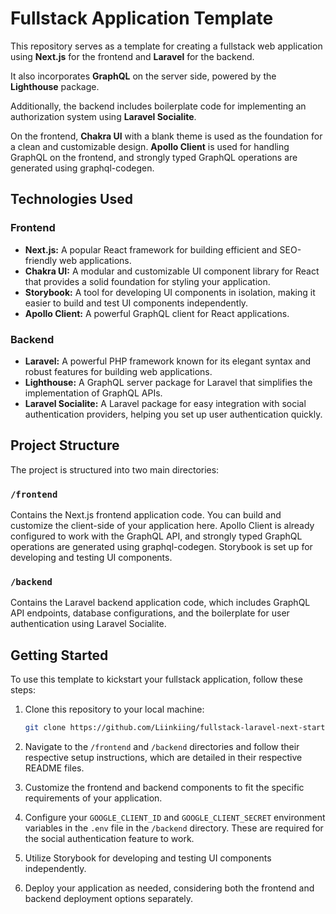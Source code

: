 # Fullstack Application Template

This repository serves as a template for creating a fullstack web application using **Next.js** for the frontend and **Laravel** for the backend. 

It also incorporates **GraphQL** on the server side, powered by the **Lighthouse** package. 

Additionally, the backend includes boilerplate code for implementing an authorization system using **Laravel Socialite**. 

On the frontend, **Chakra UI** with a blank theme is used as the foundation for a clean and customizable design. **Apollo Client** is used for handling GraphQL on the frontend, and strongly typed GraphQL operations are generated using graphql-codegen.

## Technologies Used

### Frontend
- **Next.js:** A popular React framework for building efficient and SEO-friendly web applications.
- **Chakra UI:** A modular and customizable UI component library for React that provides a solid foundation for styling your application.
- **Storybook:** A tool for developing UI components in isolation, making it easier to build and test UI components independently.
- **Apollo Client:** A powerful GraphQL client for React applications.

### Backend
- **Laravel:** A powerful PHP framework known for its elegant syntax and robust features for building web applications.
- **Lighthouse:** A GraphQL server package for Laravel that simplifies the implementation of GraphQL APIs.
- **Laravel Socialite:** A Laravel package for easy integration with social authentication providers, helping you set up user authentication quickly.

## Project Structure

The project is structured into two main directories:

### `/frontend`
Contains the Next.js frontend application code. You can build and customize the client-side of your application here. Apollo Client is already configured to work with the GraphQL API, and strongly typed GraphQL operations are generated using graphql-codegen. Storybook is set up for developing and testing UI components.

### `/backend`
Contains the Laravel backend application code, which includes GraphQL API endpoints, database configurations, and the boilerplate for user authentication using Laravel Socialite.

## Getting Started

To use this template to kickstart your fullstack application, follow these steps:

1. Clone this repository to your local machine:

    ```bash
    git clone https://github.com/Liinkiing/fullstack-laravel-next-starter.git
    ```

2. Navigate to the `/frontend` and `/backend` directories and follow their respective setup instructions, which are detailed in their respective README files.

3. Customize the frontend and backend components to fit the specific requirements of your application.

4. Configure your `GOOGLE_CLIENT_ID` and `GOOGLE_CLIENT_SECRET` environment variables in the `.env` file in the `/backend` directory. These are required for the social authentication feature to work.
   
5. Utilize Storybook for developing and testing UI components independently.

6. Deploy your application as needed, considering both the frontend and backend deployment options separately.
